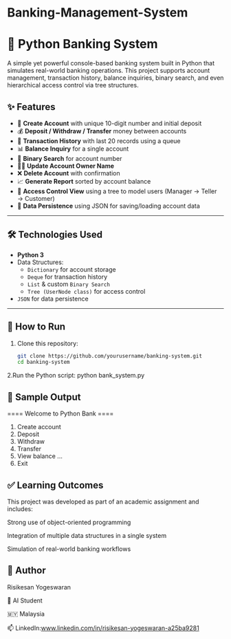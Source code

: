 # Banking-Management-System
# 🏦 Python Banking System

A simple yet powerful console-based banking system built in Python that simulates real-world banking operations. This project supports account management, transaction history, balance inquiries, binary search, and even hierarchical access control via tree structures.

## ✨ Features

- 🔐 **Create Account** with unique 10-digit number and initial deposit
- 💰 **Deposit / Withdraw / Transfer** money between accounts
- 📄 **Transaction History** with last 20 records using a queue
- 📊 **Balance Inquiry** for a single account
- 🔎 **Binary Search** for account number
- 🧑‍💼 **Update Account Owner Name**
- ❌ **Delete Account** with confirmation
- 📈 **Generate Report** sorted by account balance
- 🌳 **Access Control View** using a tree to model users (Manager → Teller → Customer)
- 💾 **Data Persistence** using JSON for saving/loading account data

---

## 🛠️ Technologies Used

- **Python 3**
- Data Structures:
  - `Dictionary` for account storage
  - `Deque` for transaction history
  - `List` & custom `Binary Search`
  - `Tree (UserNode class)` for access control
- `JSON` for data persistence

---

## 🧪 How to Run

1. Clone this repository:
   ```bash
   git clone https://github.com/yourusername/banking-system.git
   cd banking-system
2.Run the Python script:
   python bank_system.py

## 📸 Sample Output
==== Welcome to Python Bank ====
1. Create account
2. Deposit
3. Withdraw
4. Transfer
5. View balance
...
12. Exit

## ✅ Learning Outcomes
This project was developed as part of an academic assignment and includes:

Strong use of object-oriented programming

Integration of multiple data structures in a single system

Simulation of real-world banking workflows

## 👥 Author
Risikesan Yogeswaran

💼 AI Student

🇲🇾 Malaysia

📫 LinkedIn:www.linkedin.com/in/risikesan-yogeswaran-a25ba9281
